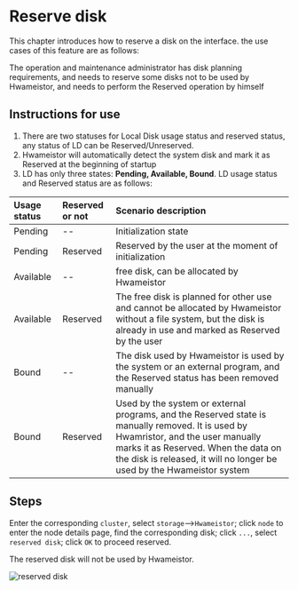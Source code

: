 # Reserve disk

This chapter introduces how to reserve a disk on the interface. the use cases of this feature are as follows:

The operation and maintenance administrator has disk planning requirements, and needs to reserve some disks not to be used by Hwameistor, and needs to perform the Reserved operation by himself

## Instructions for use

1. There are two statuses for Local Disk usage status and reserved status, any status of LD can be Reserved/Unreserved.
2. Hwameistor will automatically detect the system disk and mark it as Reserved at the beginning of startup
3. LD has only three states: **Pending, Available, Bound**. LD usage status and Reserved status are as follows:

| Usage status | Reserved or not | Scenario description |
| :-------- | :------------ | :------------------------ |
| Pending | -- | Initialization state |
| Pending | Reserved | Reserved by the user at the moment of initialization |
| Available | -- | free disk, can be allocated by Hwameistor |
| Available | Reserved | The free disk is planned for other use and cannot be allocated by Hwameistor without a file system, but the disk is already in use and marked as Reserved by the user |
| Bound | -- | The disk used by Hwameistor is used by the system or an external program, and the Reserved status has been removed manually |
| Bound | Reserved | Used by the system or external programs, and the Reserved state is manually removed. It is used by Hwamristor, and the user manually marks it as Reserved. When the data on the disk is released, it will no longer be used by the Hwameistor system |

## Steps

Enter the corresponding `cluster`, select `storage`-->`Hwameistor`; click `node` to enter the node details page, find the corresponding disk; click `...`, select `reserved disk`; click `OK` to proceed reserved.

The reserved disk will not be used by Hwameistor.

![reserved disk](https://docs.daocloud.io/daocloud-docs-images/docs/storage/images/reserveddisk.jpg)
